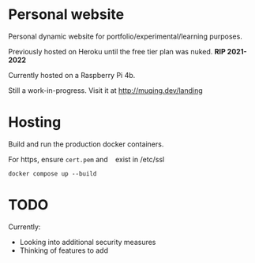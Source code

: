 # Personal website

Personal dynamic website for portfolio/experimental/learning purposes.

Previously hosted on Heroku until the free tier plan was nuked. **RIP 2021-2022**

Currently hosted on a Raspberry Pi 4b.

Still a work-in-progress. Visit it at http://muqing.dev/landing

# Hosting

Build and run the production docker containers.

For https, ensure `cert.pem` and  ` ` exist in /etc/ssl

```
docker compose up --build
```

# TODO

Currently:
 - Looking into additional security measures
 - Thinking of features to add
